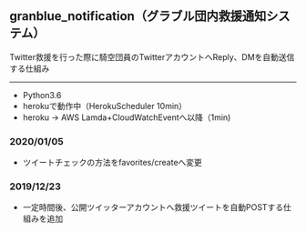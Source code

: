 ## granblue_notification（グラブル団内救援通知システム）

Twitter救援を行った際に騎空団員のTwitterアカウントへReply、DMを自動送信する仕組み

---
* Python3.6
* herokuで動作中（HerokuScheduler 10min）
* heroku -> AWS Lamda+CloudWatchEventへ以降（1min)

### 2020/01/05
* ツイートチェックの方法をfavorites/createへ変更

### 2019/12/23
* 一定時間後、公開ツイッターアカウントへ救援ツイートを自動POSTする仕組みを追加
